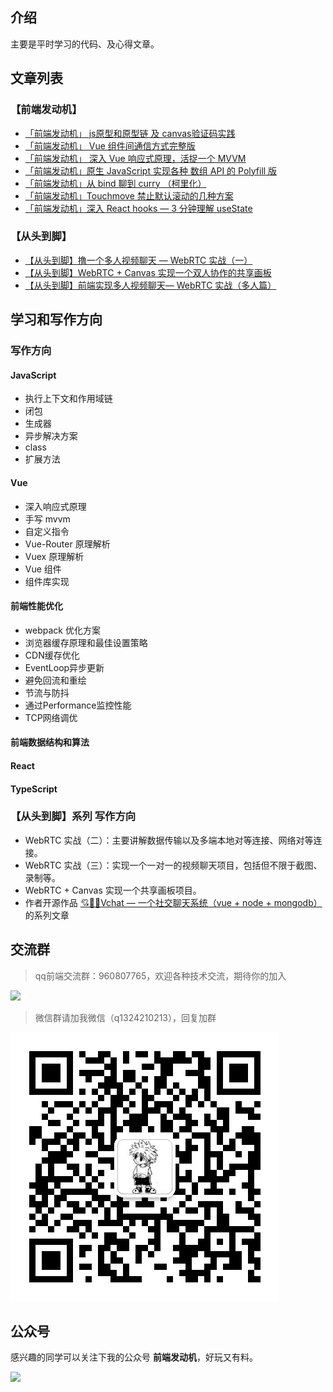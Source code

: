 ## 介绍
主要是平时学习的代码、及心得文章。
## 文章列表
### 【前端发动机】
* [「前端发动机」 js原型和原型链 及 canvas验证码实践](https://github.com/wuyawei/fe-code/blob/master/JavaScript/js%E5%9F%BA%E7%A1%80/%E5%8E%9F%E5%9E%8B%E5%92%8C%E5%8E%9F%E5%9E%8B%E9%93%BE/%E5%8E%9F%E5%9E%8B%E5%92%8C%E5%8E%9F%E5%9E%8B%E9%93%BE.md)
* [「前端发动机」 Vue 组件间通信方式完整版](https://github.com/wuyawei/fe-code/blob/master/vue/%E7%BB%84%E4%BB%B6%E9%97%B4%E9%80%9A%E4%BF%A1/1.md)
* [「前端发动机」 深入 Vue 响应式原理，活捉一个 MVVM](https://github.com/wuyawei/fe-code/blob/master/vue/mvvm/1.md)
* [「前端发动机」原生 JavaScript 实现各种 数组 API 的 Polyfill 版](https://github.com/wuyawei/fe-code/blob/master/tiku/1.md)
* [「前端发动机」从 bind 聊到 curry （柯里化）](https://github.com/wuyawei/fe-code/blob/master/JavaScript/%E5%87%BD%E6%95%B0%E5%BC%8F%E7%BC%96%E7%A8%8B/1.md)
* [「前端发动机」Touchmove 禁止默认滚动的几种方案](https://github.com/wuyawei/fe-code/blob/master/questions/passive-EventListener.md)
* [「前端发动机」深入 React hooks — 3 分钟理解 useState](https://github.com/wuyawei/fe-code/blob/master/react/%E6%B7%B1%E5%85%A5%20React%20hooks%20%20%E2%80%94%203%20%E5%88%86%E9%92%9F%E7%90%86%E8%A7%A3%20useState.md)
### 【从头到脚】
* [【从头到脚】撸一个多人视频聊天 — WebRTC 实战（一）](https://github.com/wuyawei/fe-code/blob/master/WebRTC/webrtc1.md)
* [【从头到脚】WebRTC + Canvas 实现一个双人协作的共享画板](https://github.com/wuyawei/fe-code/blob/master/WebRTC/webrtc2.md)
* [【从头到脚】前端实现多人视频聊天— WebRTC 实战（多人篇）](https://github.com/wuyawei/fe-code/blob/master/WebRTC/webrtc3.md)

## 学习和写作方向
### 写作方向
#### JavaScript
* 执行上下文和作用域链
* 闭包
* 生成器
* 异步解决方案
* class
* 扩展方法
#### Vue
* 深入响应式原理
* 手写 mvvm
* 自定义指令
* Vue-Router 原理解析
* Vuex 原理解析
* Vue 组件
* 组件库实现
#### 前端性能优化
* webpack 优化方案
* 浏览器缓存原理和最佳设置策略
* CDN缓存优化
* EventLoop异步更新
* 避免回流和重绘
* 节流与防抖
* 通过Performance监控性能
* TCP网络调优
#### 前端数据结构和算法
#### React
#### TypeScript

### 【从头到脚】系列 写作方向
* WebRTC 实战（二）：主要讲解数据传输以及多端本地对等连接、网络对等连接。
* WebRTC 实战（三）：实现一个一对一的视频聊天项目，包括但不限于截图、录制等。
* WebRTC + Canvas 实现一个共享画板项目。
* 作者开源作品  [💘🍦🙈Vchat — 一个社交聊天系统（vue + node + mongodb）](https://github.com/wuyawei/Vchat) 的系列文章

## 交流群
> qq前端交流群：960807765，欢迎各种技术交流，期待你的加入

![](https://user-gold-cdn.xitu.io/2018/12/9/16792b974b1355eb?w=240&h=328&f=jpeg&s=41198)

> 微信群请加我微信（q1324210213），回复加群

![](./user.jpg)
## 公众号
感兴趣的同学可以关注下我的公众号 **前端发动机**，好玩又有料。

![](https://user-gold-cdn.xitu.io/2019/7/21/16c14d1d0f3be11e?w=400&h=400&f=jpeg&s=34646)
